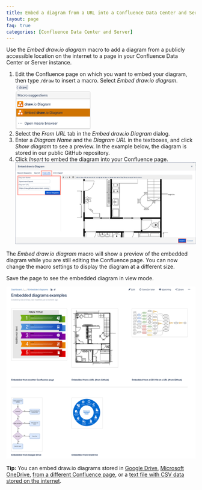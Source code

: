 ```yaml
---
title: Embed a diagram from a URL into a Confluence Data Center and Server page
layout: page
faq: true
categories: [Confluence Data Center and Server]
---
```


Use the _Embed draw.io diagram_ macro to add a diagram from a publicly accessible location on the internet to a page in your Confluence Data Center or Server instance.

1. Edit the Confluence page on which you want to embed your diagram, then type ``/draw`` to insert a macro. Select _Embed draw.io diagram_.
<br /><img src="/assets/img/blog/embed-drawio-diagram-macro-confluence-server.png" style="width=100%;max-width:200px;height:auto;" alt="Add the Embed draw.io Diagram macro to your Confluence page">
2. Select the _From URL_ tab in the _Embed draw.io Diagram_ dialog.
3. Enter a _Diagram Name_ and the _Diagram URL_ in the textboxes, and click _Show diagram_ to see a preview. In the example below, the diagram is stored in our public GitHub repository.
4. Click _Insert_ to embed the diagram into your Confluence page.
<br /><img src="/assets/img/blog/embed-drawio-diagram-fromurl-confluence-server.png" style="max-width:100%;height:auto;" alt="Add a diagram name, its public URL, then insert it into your Confluence page">

The _Embed draw.io diagram_ macro will show a preview of the embedded diagram while you are still editing the Confluence page. You can now change the macro settings to display the diagram at a different size.

Save the page to see the embedded diagram in view mode.

  <img src="/assets/img/blog/embed-diagrams-confluence-server.png" style="max-width:100%;height:auto;" alt="Embedded diagrams in draw.io for Confluence Data Center and Server">

  **Tip:** You can embed draw.io diagrams stored in [Google Drive](/doc/faq/embed-diagram-googledrive-confluence-server.html), [Microsoft OneDrive](/doc/faq/embed-diagram-onedrive-confluence-server.html), [from a different Confluence page](/doc/faq/embed-diagram-confluence-server.html), or a [text file with CSV data stored on the internet](/doc/faq/embed-diagram-csv-confluence-server.html).
